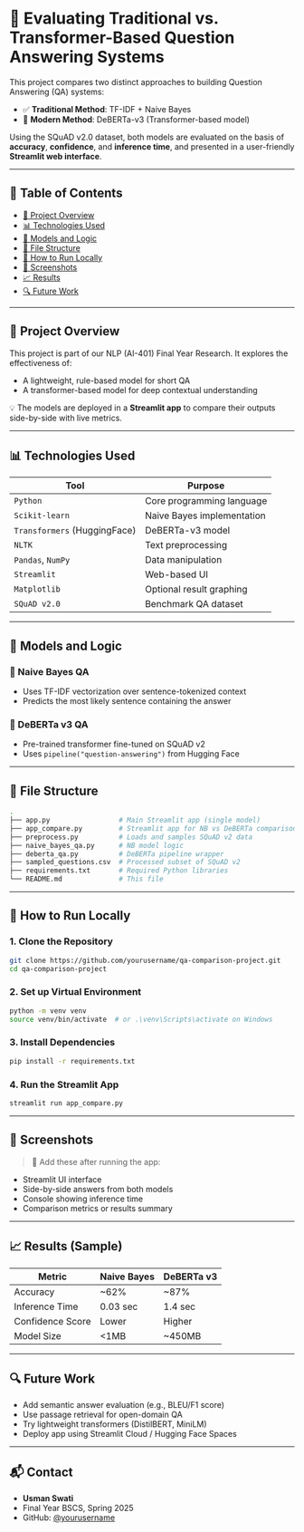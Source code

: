 
# 🧠 Evaluating Traditional vs. Transformer-Based Question Answering Systems

This project compares two distinct approaches to building Question Answering (QA) systems:

- ✅ **Traditional Method**: TF-IDF + Naive Bayes
- 🤖 **Modern Method**: DeBERTa-v3 (Transformer-based model)

Using the SQuAD v2.0 dataset, both models are evaluated on the basis of **accuracy**, **confidence**, and **inference time**, and presented in a user-friendly **Streamlit web interface**.

---

## 📌 Table of Contents

- [📘 Project Overview](#-project-overview)
- [📊 Technologies Used](#-technologies-used)
- [🧠 Models and Logic](#-models-and-logic)
- [📁 File Structure](#-file-structure)
- [🚀 How to Run Locally](#-how-to-run-locally)
- [📸 Screenshots](#-screenshots)
- [📈 Results](#-results)
- [🔍 Future Work](#-future-work)

---

## 📘 Project Overview

This project is part of our NLP (AI-401) Final Year Research. It explores the effectiveness of:
- A lightweight, rule-based model for short QA
- A transformer-based model for deep contextual understanding

💡 The models are deployed in a **Streamlit app** to compare their outputs side-by-side with live metrics.

---

## 📊 Technologies Used

| Tool | Purpose |
|------|---------|
| `Python` | Core programming language |
| `Scikit-learn` | Naive Bayes implementation |
| `Transformers` (HuggingFace) | DeBERTa-v3 model |
| `NLTK` | Text preprocessing |
| `Pandas`, `NumPy` | Data manipulation |
| `Streamlit` | Web-based UI |
| `Matplotlib` | Optional result graphing |
| `SQuAD v2.0` | Benchmark QA dataset |

---

## 🧠 Models and Logic

### 🔹 Naive Bayes QA
- Uses TF-IDF vectorization over sentence-tokenized context
- Predicts the most likely sentence containing the answer

### 🔹 DeBERTa v3 QA
- Pre-trained transformer fine-tuned on SQuAD v2
- Uses `pipeline("question-answering")` from Hugging Face

---

## 📁 File Structure

```bash
.
├── app.py                 # Main Streamlit app (single model)
├── app_compare.py         # Streamlit app for NB vs DeBERTa comparison
├── preprocess.py          # Loads and samples SQuAD v2 data
├── naive_bayes_qa.py      # NB model logic
├── deberta_qa.py          # DeBERTa pipeline wrapper
├── sampled_questions.csv  # Processed subset of SQuAD v2
├── requirements.txt       # Required Python libraries
└── README.md              # This file
```

---

## 🚀 How to Run Locally

### 1. Clone the Repository

```bash
git clone https://github.com/yourusername/qa-comparison-project.git
cd qa-comparison-project
```

### 2. Set up Virtual Environment

```bash
python -m venv venv
source venv/bin/activate  # or .\venv\Scripts\activate on Windows
```

### 3. Install Dependencies

```bash
pip install -r requirements.txt
```

### 4. Run the Streamlit App

```bash
streamlit run app_compare.py
```

---

## 📸 Screenshots

> 📌 Add these after running the app:
- Streamlit UI interface
- Side-by-side answers from both models
- Console showing inference time
- Comparison metrics or results summary

---

## 📈 Results (Sample)

| Metric             | Naive Bayes     | DeBERTa v3         |
|--------------------|------------------|---------------------|
| Accuracy           | ~62%             | ~87%                |
| Inference Time     | 0.03 sec         | 1.4 sec             |
| Confidence Score   | Lower            | Higher              |
| Model Size         | <1MB             | ~450MB              |

---

## 🔍 Future Work

- Add semantic answer evaluation (e.g., BLEU/F1 score)
- Use passage retrieval for open-domain QA
- Try lightweight transformers (DistilBERT, MiniLM)
- Deploy app using Streamlit Cloud / Hugging Face Spaces

---

## 📬 Contact

- **Usman Swati**  
- Final Year BSCS, Spring 2025  
- GitHub: [@yourusername](https://github.com/yourusername)

